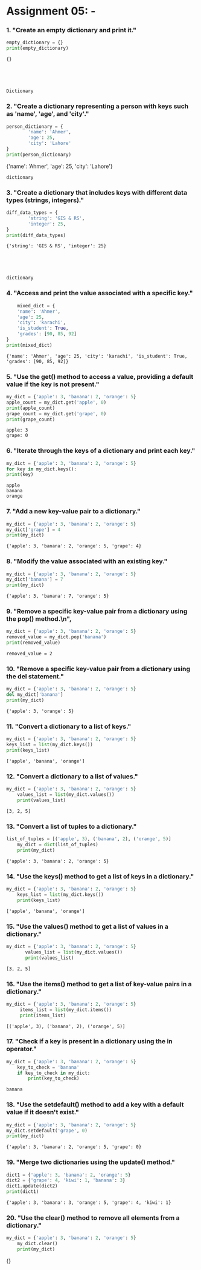 # Assignment 05: -

### 1.  "Create an empty dictionary and print it."


```python
empty_dictionary = {}
print(empty_dictionary)


```

    {}
    




    Dictionary



 ### 2.   "Create a dictionary representing a person with keys such as 'name', 'age', and 'city'."
   

```python
person_dictionary = {
	    'name': 'Ahmer',
	    'age': 25,
	    'city': 'Lahore'
}
print(person_dictionary)

```

   {'name': 'Ahmer', 'age': 25, 'city': 'Lahore'}




    dictionary



### 3.  "Create a dictionary that includes keys with different data types (strings, integers)."
   

```python
diff_data_types = {
	    'string': 'GIS & RS',
	    'integer': 25,
}
print(diff_data_types)

```

    {'string': 'GIS & RS', 'integer': 25}
    




    dictionary



### 4. "Access and print the value associated with a specific key."
   

```python
	mixed_dict = {
	'name': 'Ahmer',
	'age': 25,
	'city': 'karachi',
	'is_student': True,
	'grades': [90, 85, 92]
}
print(mixed_dict)
```

    {'name': 'Ahmer', 'age': 25, 'city': 'karachi', 'is_student': True, 'grades': [90, 85, 92]}

    

### 5.   "Use the get() method to access a value, providing a default value if the key is not present."
 

```python
my_dict = {'apple': 3, 'banana': 2, 'orange': 5}
apple_count = my_dict.get('apple', 0)
print(apple_count)
grape_count = my_dict.get('grape', 0)
print(grape_count)
```



    apple: 3
    grape: 0




### 6.  "Iterate through the keys of a dictionary and print each key."
  


```python
my_dict = {'apple': 3, 'banana': 2, 'orange': 5}
for key in my_dict.keys():
print(key)
```

    apple
    banana
    orange
    

### 7. "Add a new key-value pair to a dictionary."


```python
my_dict = {'apple': 3, 'banana': 2, 'orange': 5}
my_dict['grape'] = 4
print(my_dict)
```
   
    {'apple': 3, 'banana': 2, 'orange': 5, 'grape': 4}



### 8.  "Modify the value associated with an existing key."


```python
my_dict = {'apple': 3, 'banana': 2, 'orange': 5}
my_dict['banana'] = 7
print(my_dict)
```

    {'apple': 3, 'banana': 7, 'orange': 5}
    

### 9. "Remove a specific key-value pair from a dictionary using the pop() method.\n",
    
   

```python
my_dict = {'apple': 3, 'banana': 2, 'orange': 5}
removed_value = my_dict.pop('banana')
print(removed_value)
```

    removed_value = 2
    

### 10.   "Remove a specific key-value pair from a dictionary using the del statement."
   
```python
my_dict = {'apple': 3, 'banana': 2, 'orange': 5}
del my_dict['banana']
print(my_dict)
```

    {'apple': 3, 'orange': 5}
    

### 11. "Convert a dictionary to a list of keys."
   


```python
my_dict = {'apple': 3, 'banana': 2, 'orange': 5}
keys_list = list(my_dict.keys())
print(keys_list)
```

    ['apple', 'banana', 'orange']
    

### 12.   "Convert a dictionary to a list of values."
  

```python
my_dict = {'apple': 3, 'banana': 2, 'orange': 5}
	values_list = list(my_dict.values())
	print(values_list)
```

    [3, 2, 5]
    

### 13.   "Convert a list of tuples to a dictionary."


```python
list_of_tuples = [('apple', 3), ('banana', 2), ('orange', 5)]
	my_dict = dict(list_of_tuples)
	print(my_dict)
```

    {'apple': 3, 'banana': 2, 'orange': 5}
    

### 14.   "Use the keys() method to get a list of keys in a dictionary."
   

```python
my_dict = {'apple': 3, 'banana': 2, 'orange': 5}
	keys_list = list(my_dict.keys())
	print(keys_list)

```

    ['apple', 'banana', 'orange']
    

### 15.   "Use the values() method to get a list of values in a dictionary."
   


```python
my_dict = {'apple': 3, 'banana': 2, 'orange': 5}
       values_list = list(my_dict.values())
       print(values_list)


```

    [3, 2, 5]

### 16.   "Use the items() method to get a list of key-value pairs in a dictionary."
 


```python
my_dict = {'apple': 3, 'banana': 2, 'orange': 5}
     items_list = list(my_dict.items())
     print(items_list)


```

    [('apple', 3), ('banana', 2), ('orange', 5)]
    

### 17.   "Check if a key is present in a dictionary using the in operator."
   

```python
my_dict = {'apple': 3, 'banana': 2, 'orange': 5}
	key_to_check = 'banana'
	if key_to_check in my_dict:
	    print(key_to_check)
```

    
    banana


### 18.  "Use the setdefault() method to add a key with a default value if it doesn't exist."

   

```python
my_dict = {'apple': 3, 'banana': 2, 'orange': 5}
my_dict.setdefault('grape', 0)
print(my_dict)
```

    {'apple': 3, 'banana': 2, 'orange': 5, 'grape': 0}
    

### 19.  "Merge two dictionaries using the update() method."

   

```python
dict1 = {'apple': 3, 'banana': 2, 'orange': 5}
dict2 = {'grape': 4, 'kiwi': 1, 'banana': 3}
dict1.update(dict2)
print(dict1)

```

    {'apple': 3, 'banana': 3, 'orange': 5, 'grape': 4, 'kiwi': 1}
   

### 20.  "Use the clear() method to remove all elements from a dictionary."
  

```python
my_dict = {'apple': 3, 'banana': 2, 'orange': 5}
	my_dict.clear()
	print(my_dict)
```

   {}